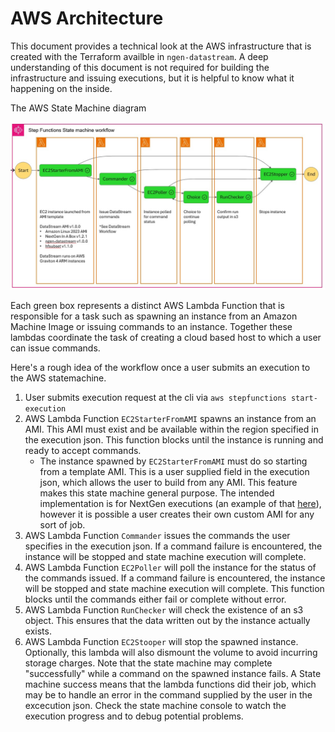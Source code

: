 # AWS Architecture
This document provides a technical look at the AWS infrastructure that is created with the Terraform availble in `ngen-datastream`. A deep understanding of this document is not required for building the infrastructure and issuing executions, but it is helpful to know what it happening on the inside.

The AWS State Machine diagram

![statemachine](./images/AWS_infra_basic.jpg)

Each green box represents a distinct AWS Lambda Function that is responsible for a task such as spawning an instance from an Amazon Machine Image or issuing commands to an instance. Together these lambdas coordinate the task of creating a cloud based host to which a user can issue commands. 

Here's a rough idea of the workflow once a user submits an execution to the AWS statemachine.
1) User submits execution request at the cli via `aws stepfunctions start-execution`
2) AWS Lambda Function `EC2StarterFromAMI` spawns an instance from an AMI. This AMI must exist and be available within the region specified in the execution json. This function blocks until the instance is running and ready to accept commands. 
    * The instance spawned by `EC2StarterFromAMI` must do so starting from a template AMI. This is a user supplied field in the execution json, which allows the user to build from any AMI. This feature makes this state machine general purpose. The intended implementation is for NextGen executions (an example of that [here](https://github.com/CIROH-UA/ngen-datastream/tree/main/terraform/AWS_BASICS.md#machine-images-amis)), however it is possible a user creates their own custom AMI for any sort of job.
3) AWS Lambda Function `Commander` issues the commands the user specifies in the execution json. If a command failure is encountered, the instance will be stopped and state machine execution will complete.
4) AWS Lambda Function `EC2Poller` will poll the instance for the status of the commands issued. If a command failure is encountered, the instance will be stopped and state machine execution will complete. This function blocks until the commands either fail or complete without error.
5) AWS Lambda Function `RunChecker` will check the existence of an s3 object. This ensures that the data written out by the instance actually exists.
6) AWS Lambda Function `EC2Stooper` will stop the spawned instance. Optionally, this lambda will also dismount the volume to avoid incurring storage charges. Note that the state machine may complete "successfully" while a command on the spawned instance fails. A State machine success means that the lambda functions did their job, which may be to handle an error in the command supplied by the user in the excecution json. Check the state machine console to watch the execution progress and to debug potential problems.
